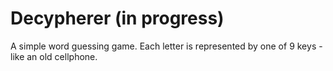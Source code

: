 # Decypherer (in progress)

A simple word guessing game. Each letter is represented by one of 9 keys - like an old cellphone.
